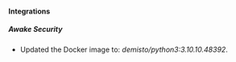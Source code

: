 #### Integrations
##### Awake Security
- Updated the Docker image to: *demisto/python3:3.10.10.48392*.
